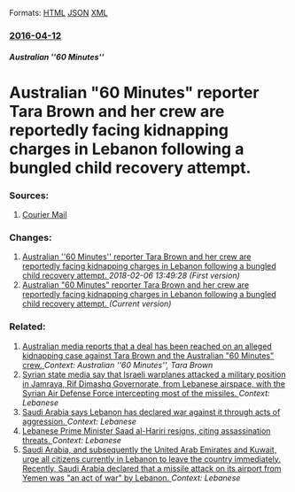 
Formats: [HTML](/news/2016/04/12/australian-60-minutes-reporter-tara-brown-and-her-crew-are-reportedly-facing-kidnapping-charges-in-lebanon-following-a-bungled-child-reco.html)  [JSON](/news/2016/04/12/australian-60-minutes-reporter-tara-brown-and-her-crew-are-reportedly-facing-kidnapping-charges-in-lebanon-following-a-bungled-child-reco.json)  [XML](/news/2016/04/12/australian-60-minutes-reporter-tara-brown-and-her-crew-are-reportedly-facing-kidnapping-charges-in-lebanon-following-a-bungled-child-reco.xml)  

### [2016-04-12](/news/2016/04/12/index.md)

##### Australian ''60 Minutes''
#  Australian "60 Minutes" reporter Tara Brown and her crew are reportedly facing kidnapping charges in Lebanon following a bungled child recovery attempt. 




### Sources:

1. [Courier Mail](http://www.couriermail.com.au/entertainment/television/60-minutes-crew-members-charged-over-botched-child/news-story/c221a05ca4e04fe36a884ed12e2cd6a8?sv=cc314cbc1ac5b7896c567d562e25d9ff)

### Changes:

1. [ Australian ''60 Minutes'' reporter Tara Brown and her crew are reportedly facing kidnapping charges in Lebanon following a bungled child recovery attempt. ](/news/2016/04/12/australian-60-minutes-reporter-tara-brown-and-her-crew-are-reportedly-facing-kidnapping-charges-in-lebanon-following-a-bungled-child-re.md) _2018-02-06 13:49:28 (First version)_
1. [ Australian "60 Minutes" reporter Tara Brown and her crew are reportedly facing kidnapping charges in Lebanon following a bungled child recovery attempt. ](/news/2016/04/12/australian-60-minutes-reporter-tara-brown-and-her-crew-are-reportedly-facing-kidnapping-charges-in-lebanon-following-a-bungled-child-reco.md) _(Current version)_

### Related:

1. [Australian media reports that a deal has been reached on an alleged kidnapping case against Tara Brown and the Australian "60 Minutes" crew. ](/news/2016/04/20/australian-media-reports-that-a-deal-has-been-reached-on-an-alleged-kidnapping-case-against-tara-brown-and-the-australian-60-minutes-crew.md) _Context: Australian ''60 Minutes'', Tara Brown_
2. [Syrian state media say that Israeli warplanes attacked a military position in Jamraya, Rif Dimashq Governorate, from Lebanese airspace, with the Syrian Air Defense Force intercepting most of the missiles. ](/news/2018/02/7/syrian-state-media-say-that-israeli-warplanes-attacked-a-military-position-in-jamraya-rif-dimashq-governorate-from-lebanese-airspace-with.md) _Context: Lebanese_
3. [Saudi Arabia says Lebanon has declared war against it through acts of aggression. ](/news/2017/11/6/saudi-arabia-says-lebanon-has-declared-war-against-it-through-acts-of-aggression.md) _Context: Lebanese_
4. [Lebanese Prime Minister Saad al-Hariri resigns, citing assassination threats. ](/news/2017/11/4/lebanese-prime-minister-saad-al-hariri-resigns-citing-assassination-threats.md) _Context: Lebanese_
5. [Saudi Arabia, and subsequently the United Arab Emirates and Kuwait, urge all citizens currently in Lebanon to leave the country immediately. Recently, Saudi Arabia declared that a missile attack on its airport from Yemen was "an act of war" by Lebanon. ](/news/2017/11/10/saudi-arabia-and-subsequently-the-united-arab-emirates-and-kuwait-urge-all-citizens-currently-in-lebanon-to-leave-the-country-immediately.md) _Context: Lebanese_
